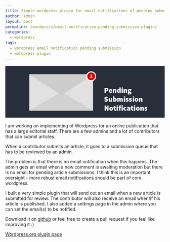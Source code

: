 ```yaml
---
title: Simple wordpress plugin for email notifications of pending submissions
author: admin
layout: post
permalink: /wordpress/email-notification-pending-submission-plugin/
categories:
  - wordpress
tags:
  - wordpress email notification pending submission
  - wordpress plugin
---
```

![email notification for pending wordpress submissions](/images/psm.jpg)

I am working on implementing of Wordpress for an online publication that has a large editorial staff. There are a few admins and a lot of contributors that can submit articles. 

When a contributor submits an article, it goes to a submission queue that has to be reviewed by an admin. 

The problem is that there is no email notification when this happens. The admin gets an email when a new comment is awaiting moderation but there is no email for pending article submissions. I think this is an important oversight - more robust email notifications should be part of core wordpress.

I built a very simple plugin that will send out an email when a new article is submitted for review. The contributor will also receive an email when/if his article is published. I also added a settings page in the admin where you can set the email(s) to be notified.

Download it on [github][1] or feel free to create a pull request if you feel like improving it :)

[Wordpress.org plugin page][2]

 [1]: https://github.com/razvanh/simple-wp-notify-pending
 [2]: http://wordpress.org/plugins/pending-submission-notifications/